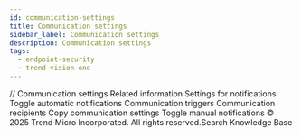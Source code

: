```yaml
---
id: communication-settings
title: Communication settings
sidebar_label: Communication settings
description: Communication settings
tags:
  - endpoint-security
  - trend-vision-one
---
```


/*<![CDATA[*/ $('#title').html($('meta[name=map-description]').attr('content')); /*]]>*/ Communication settings Related information Settings for notifications Toggle automatic notifications Communication triggers Communication recipients Copy communication settings Toggle manual notifications © 2025 Trend Micro Incorporated. All rights reserved.Search Knowledge Base